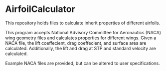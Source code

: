 # AirfoilCalculator
This repository holds files to calculate inherit properties of different airfoils.

This program accepts National Advisory Committee for Aeronautics (NACA) wing geometry files and calculates properties for different wings. Given a NACA file, the lift coeffecient, drag coeffecient, and surface area are calculated. Additionally, the lift and drag at STP and standard velocity are calculated. 

Example NACA files are provided, but can be altered to user specifications.
